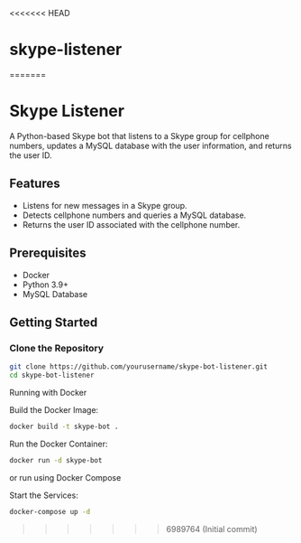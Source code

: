 <<<<<<< HEAD
# skype-listener
=======
# Skype Listener

A Python-based Skype bot that listens to a Skype group for cellphone numbers, updates a MySQL database with the user information, and returns the user ID.

## Features

- Listens for new messages in a Skype group.
- Detects cellphone numbers and queries a MySQL database.
- Returns the user ID associated with the cellphone number.

## Prerequisites

- Docker
- Python 3.9+
- MySQL Database

## Getting Started

### Clone the Repository

```bash
git clone https://github.com/yourusername/skype-bot-listener.git
cd skype-bot-listener
```
Running with Docker

Build the Docker Image:
```bash
docker build -t skype-bot .
```
Run the Docker Container:
```bash
docker run -d skype-bot
```
or run using Docker Compose

Start the Services:
```bash
docker-compose up -d
```
>>>>>>> 6989764 (Initial commit)
